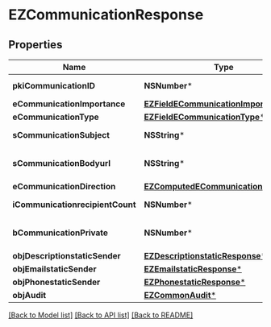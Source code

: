 # EZCommunicationResponse

## Properties
Name | Type | Description | Notes
------------ | ------------- | ------------- | -------------
**pkiCommunicationID** | **NSNumber*** | The unique ID of the Communication. | 
**eCommunicationImportance** | [**EZFieldECommunicationImportance***](EZFieldECommunicationImportance.md) |  | 
**eCommunicationType** | [**EZFieldECommunicationType***](EZFieldECommunicationType.md) |  | 
**sCommunicationSubject** | **NSString*** | The subject of the Communication | 
**sCommunicationBodyurl** | **NSString*** | The url of the body used as body in the Communication | [optional] 
**eCommunicationDirection** | [**EZComputedECommunicationDirection***](EZComputedECommunicationDirection.md) |  | 
**iCommunicationrecipientCount** | **NSNumber*** | The count of Communicationrecipient | 
**bCommunicationPrivate** | **NSNumber*** | Whether the Communication is private or not | 
**objDescriptionstaticSender** | [**EZDescriptionstaticResponse***](EZDescriptionstaticResponse.md) |  | [optional] 
**objEmailstaticSender** | [**EZEmailstaticResponse***](EZEmailstaticResponse.md) |  | [optional] 
**objPhonestaticSender** | [**EZPhonestaticResponse***](EZPhonestaticResponse.md) |  | [optional] 
**objAudit** | [**EZCommonAudit***](EZCommonAudit.md) |  | 

[[Back to Model list]](../README.md#documentation-for-models) [[Back to API list]](../README.md#documentation-for-api-endpoints) [[Back to README]](../README.md)


